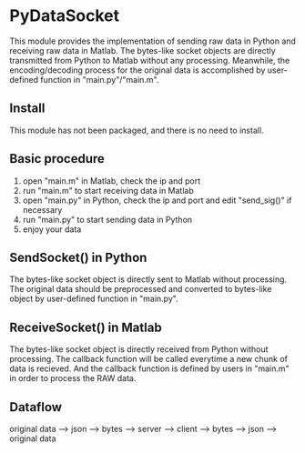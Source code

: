 # PyDataSocket
This module provides the implementation of sending raw data in Python and receiving raw data in Matlab. The bytes-like socket objects are directly transmitted from Python to Matlab without any processing. Meanwhile, the encoding/decoding process for the original data is accomplished by user-defined function in "main.py"/"main.m".

## Install
This module has not been packaged, and there is no need to install.

## Basic procedure
1) open "main.m" in Matlab, check the ip and port
2) run "main.m" to start receiving data in Matlab
3) open "main.py" in Python, check the ip and port and edit "send_sig()" if necessary
4) run "main.py" to start sending data in Python
5) enjoy your data

## SendSocket() in Python
The bytes-like socket object is directly sent to Matlab without processing. The original data should be preprocessed and converted to bytes-like object by user-defined function in "main.py".

## ReceiveSocket() in Matlab
The bytes-like socket object is directly received from Python without processing. The callback function will be called everytime a new chunk of data is recieved. And the callback function is defined by users in "main.m" in order to process the RAW data.

## Dataflow
original data --> json --> bytes --> server --> client --> bytes --> json --> original data 
